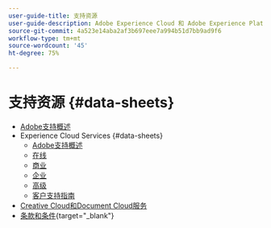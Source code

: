 ```yaml
---
user-guide-title: 支持资源
user-guide-description: Adobe Experience Cloud 和 Adobe Experience Platform 的支持资源。
source-git-commit: 4a523e14aba2af3b697eee7a994b51d7bb9ad9f6
workflow-type: tm+mt
source-wordcount: '45'
ht-degree: 75%

---
```



# 支持资源 {#data-sheets}

+ [Adobe支持概述](overview.md)
+ Experience Cloud Services {#data-sheets}
   + [Adobe支持概述](dx-overview.md)
   + [在线](online.md)
   + [商业](business.md)
   + [企业](enterprise.md)
   + [高级](elite.md)
   + [客户支持指南](support-guide.md)
+ [Creative Cloud和Document Cloud服务](dme-overview.md)
+ [条款和条件](https://helpx.adobe.com/cn/support/programs/support-policies-terms-conditions.html){target=&quot;_blank&quot;}

<!--

Articles must be added to this TOC file in order to render.

Use this list format to specify links to articles and section headings that expand and collapse in the left rail of the user guide.

An article link CANNOT be used as a section heading.
-->
